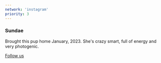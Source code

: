 ```yaml
---
network: 'instagram'
priority: 3
---
```


### Sundae

Brought this pup home January, 2023. She's crazy smart, full
of energy and very photogenic.

<a href="https://www.instagram.com/sundae.aussie/" rel="nofollow" target="_blank"><span>Follow
us</span></a>
